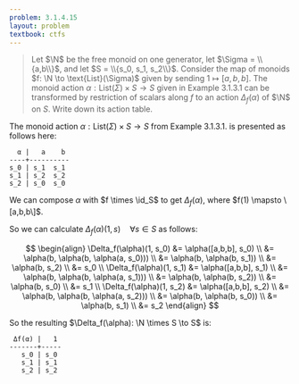 ```yaml
---
problem: 3.1.4.15 
layout: problem
textbook: ctfs
---
```


> Let $\N$ be the free monoid on one generator, let $\Sigma = \\{a,b\\}$, and
> let $S = \\{s_0, s_1, s_2\\}$. Consider the map of monoids $f: \N \to
> \text{List}(\Sigma)$ given by sending $1 \mapsto [a,b,b]$.  The monoid action
> $\alpha: \text{List}(\Sigma) \times S \to S$ given in Example 3.1.3.1 can be
> transformed by restriction of scalars along $f$ to an action
> $\Delta_f(\alpha)$ of $\N$ on $S$. Write down its action table.

The monoid action $\alpha: \text{List}(\Sigma)\times S\to S$ from Example
3.1.3.1. is presented as follows here:

      α |   a    b 
    ----+----------
    s_0 | s_1  s_1 
    s_1 | s_2  s_2 
    s_2 | s_0  s_0 

We can compose $\alpha$ with $f \times \id_S$ to get $\Delta_f(\alpha)$, where
$f(1) \mapsto \[a,b,b\]$. 

So we can calculate $\Delta_f(\alpha)(1, s) \quad \forall s \in S$ as follows:

$$
\begin{align}
\Delta_f(\alpha)(1, s_0) &= \alpha([a,b,b], s_0) \\
  &= \alpha(b, \alpha(b, \alpha(a, s_0))) \\
  &= \alpha(b, \alpha(b, s_1)) \\
  &= \alpha(b, s_2) \\
  &= s_0 \\
\Delta_f(\alpha)(1, s_1) &= \alpha([a,b,b], s_1) \\
  &= \alpha(b, \alpha(b, \alpha(a, s_1))) \\
  &= \alpha(b, \alpha(b, s_2)) \\
  &= \alpha(b, s_0) \\
  &= s_1 \\
\Delta_f(\alpha)(1, s_2) &= \alpha([a,b,b], s_2) \\
  &= \alpha(b, \alpha(b, \alpha(a, s_2))) \\
  &= \alpha(b, \alpha(b, s_0)) \\
  &= \alpha(b, s_1) \\
  &= s_2
\end{align}
$$

So the resulting $\Delta_f(\alpha): \N \times S \to
S$ is:

     Δf(α) |   1
    -------+-----
       s_0 | s_0
       s_1 | s_1
       s_2 | s_2

